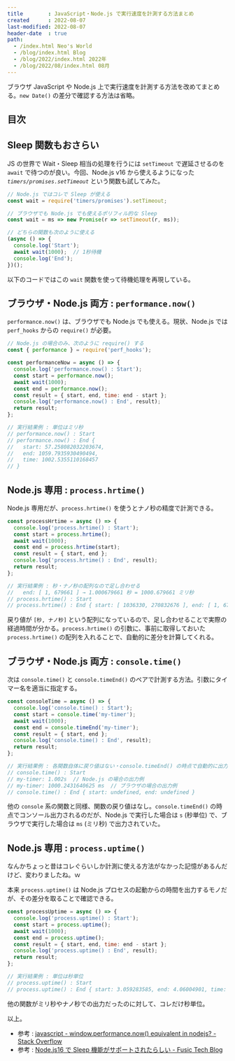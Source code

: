 ```yaml
---
title        : JavaScript・Node.js で実行速度を計測する方法まとめ
created      : 2022-08-07
last-modified: 2022-08-07
header-date  : true
path:
  - /index.html Neo's World
  - /blog/index.html Blog
  - /blog/2022/index.html 2022年
  - /blog/2022/08/index.html 08月
---
```


ブラウザ JavaScript や Node.js 上で実行速度を計測する方法を改めてまとめる。`new Date()` の差分で確認する方法は省略。

## 目次

## Sleep 関数もおさらい

JS の世界で Wait・Sleep 相当の処理を行うには `setTimeout` で遅延させるのを `await` で待つのが良い。今回、Node.js v16 から使えるようになった *`timers/promises.setTimeout`* という関数も試してみた。

```javascript
// Node.js ではコレで Sleep が使える
const wait = require('timers/promises').setTimeout;

// ブラウザでも Node.js でも使えるポリフィル的な Sleep
const wait = ms => new Promise(r => setTimeout(r, ms));

// どちらの関数も次のように使える
(async () => {
  console.log('Start');
  await wait(1000);  // 1秒待機
  console.log('End');
})();
```

以下のコードではこの `wait` 関数を使って待機処理を再現している。

## ブラウザ・Node.js 両方 : `performance.now()`

`performance.now()` は、ブラウザでも Node.js でも使える。現状、Node.js では `perf_hooks` からの `require()` が必要。

```javascript
// Node.js の場合のみ、次のように require() する
const { performance } = require('perf_hooks');

const performanceNow = async () => {
  console.log('performance.now() : Start');
  const start = performance.now();
  await wait(1000);
  const end = performance.now();
  const result = { start, end, time: end - start };
  console.log('performance.now() : End', result);
  return result;
};

// 実行結果例 : 単位はミリ秒
// performance.now() : Start
// performance.now() : End {
//   start: 57.258082032203674,
//   end: 1059.7935930490494,
//   time: 1002.5355110168457
// }
```

## Node.js 専用 : `process.hrtime()`

Node.js 専用だが、`process.hrtime()` を使うとナノ秒の精度で計測できる。

```javascript
const processHrtime = async () => {
  console.log('process.hrtime() : Start');
  const start = process.hrtime();
  await wait(1000);
  const end = process.hrtime(start);
  const result = { start, end };
  console.log('process.hrtime() : End', result);
  return result;
};

// 実行結果例 : 秒・ナノ秒の配列なので足し合わせる
//   end: [ 1, 679661 ] → 1.000679661 秒 = 1000.679661 ミリ秒
// process.hrtime() : Start
// process.hrtime() : End { start: [ 1036330, 270832676 ], end: [ 1, 679661 ] }
```

戻り値が `[秒, ナノ秒]` という配列になっているので、足し合わせることで実際の経過時間が分かる。`process.hrtime()` の引数に、事前に取得しておいた `process.hrtime()` の配列を入れることで、自動的に差分を計算してくれる。

## ブラウザ・Node.js 両方 : `console.time()`

次は `console.time()` と `console.timeEnd()` のペアで計測する方法。引数にタイマー名を適当に指定する。

```javascript
const consoleTime = async () => {
  console.log('console.time() : Start');
  const start = console.time('my-timer');
  await wait(1000);
  const end = console.timeEnd('my-timer');
  const result = { start, end };
  console.log('console.time() : End', result);
  return result;
};

// 実行結果例 : 各関数自体に戻り値はない・console.timeEnd() の時点で自動的に出力される
// console.time() : Start
// my-timer: 1.002s  // Node.js の場合の出力例
// my-timer: 1000.2431640625 ms  // ブラウザの場合の出力例
// console.time() : End { start: undefined, end: undefined }
```

他の `console` 系の関数と同様、関数の戻り値はなし。`console.timeEnd()` の時点でコンソール出力されるのだが、Node.js で実行した場合は `s` (秒単位) で、ブラウザで実行した場合は `ms` (ミリ秒) で出力されていた。

## Node.js 専用 : `process.uptime()`

なんかちょっと昔はコレぐらいしか計測に使える方法がなかった記憶があるんだけど、変わりましたね。ｗ

本来 `process.uptime()` は Node.js プロセスの起動からの時間を出力するモノだが、その差分を取ることで確認できる。

```javascript
const processUptime = async () => {
  console.log('process.uptime() : Start');
  const start = process.uptime();
  await wait(1000);
  const end = process.uptime();
  const result = { start, end, time: end - start };
  console.log('process.uptime() : End', result);
  return result;
};

// 実行結果例 : 単位は秒単位
// process.uptime() : Start
// process.uptime() : End { start: 3.059283585, end: 4.06004901, time: 1.000765425 }
```

他の関数がミリ秒やナノ秒での出力だったのに対して、コレだけ秒単位。

以上。

- 参考 : [javascript - window.performance.now() equivalent in nodejs? - Stack Overflow](https://stackoverflow.com/questions/23003252/window-performance-now-equivalent-in-nodejs)
- 参考 : [Node.js16 で Sleep 機能がサポートされたらしい - Fusic Tech Blog](https://tech.fusic.co.jp/posts/2021-09-09-2021-09-09-node16-sleep/)
